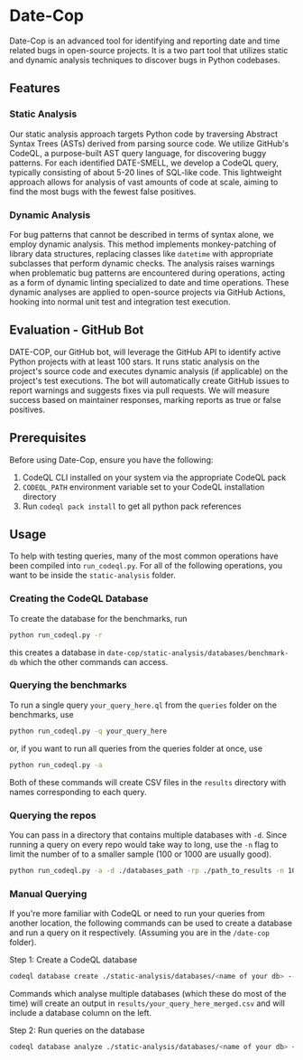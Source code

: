 # Date-Cop

Date-Cop is an advanced tool for identifying and reporting date and time related bugs in open-source projects. It is a two part tool that utilizes static and dynamic analysis techniques to discover bugs in Python codebases.

## Features

### Static Analysis

Our static analysis approach targets Python code by traversing Abstract Syntax Trees (ASTs) derived from parsing source code. We utilize GitHub's CodeQL, a purpose-built AST query language, for discovering buggy patterns. For each identified DATE-SMELL, we develop a CodeQL query, typically consisting of about 5-20 lines of SQL-like code. This lightweight approach allows for analysis of vast amounts of code at scale, aiming to find the most bugs with the fewest false positives.

### Dynamic Analysis

For bug patterns that cannot be described in terms of syntax alone, we employ dynamic analysis. This method implements monkey-patching of library data structures, replacing classes like `datetime` with appropriate subclasses that perform dynamic checks. The analysis raises warnings when problematic bug patterns are encountered during operations, acting as a form of dynamic linting specialized to date and time operations. These dynamic analyses are applied to open-source projects via GitHub Actions, hooking into normal unit test and integration test execution.

## Evaluation - GitHub Bot

DATE-COP, our GitHub bot, will leverage the GitHub API to identify active Python projects with at least 100 stars. It runs static analysis on the project's source code and executes dynamic analysis (if applicable) on the project's test executions. The bot will automatically create GitHub issues to report warnings and suggests fixes via pull requests. We will measure success based on maintainer responses, marking reports as true or false positives.

## Prerequisites

Before using Date-Cop, ensure you have the following:

1. CodeQL CLI installed on your system via the appropriate CodeQL pack
2. `CODEQL_PATH` environment variable set to your CodeQL installation directory
3. Run `codeql pack install` to get all python pack references

## Usage

To help with testing queries, many of the most common operations have been compiled into `run_codeql.py`. For all of the following operations, you want to be inside the `static-analysis` folder.

### Creating the CodeQL Database

To create the database for the benchmarks, run
```bash
python run_codeql.py -r
```
this creates a database in `date-cop/static-analysis/databases/benchmark-db` which the other commands can access.

### Querying the benchmarks

To run a single query `your_query_here.ql` from the `queries` folder on the benchmarks, use 
```bash
python run_codeql.py -q your_query_here
```
or, if you want to run all queries from the queries folder at once, use
```bash
python run_codeql.py -a
```
Both of these commands will create CSV files in the `results` directory with names corresponding to each query.

### Querying the repos

You can pass in a directory that contains multiple databases with `-d`. Since running a query on every repo would take way to long, use the `-n` flag to limit the number of to a smaller sample (100 or 1000 are usually good).

```bash
python run_codeql.py -a -d ./databases_path -rp ./path_to_results -n 100
```

### Manual Querying

If you're more familiar with CodeQL or need to run your queries from another location, the following commands can be used to create a database and run a query on it respectively. (Assuming you are in the `/date-cop` folder).

Step 1: Create a CodeQL database
```bash
codeql database create ./static-analysis/databases/<name of your db> --language=python --source-root=<original code directory>
```
Commands which analyse multiple databases (which these do most of the time) will create an output in `results/your_query_here_merged.csv` and will include a database column on the left.

Step 2: Run queries on the database
```bash
codeql database analyze ./static-analysis/databases/<name of your db> <path to your query>.ql --output=results.csv --format=csv --verbose --rerun --download
```


